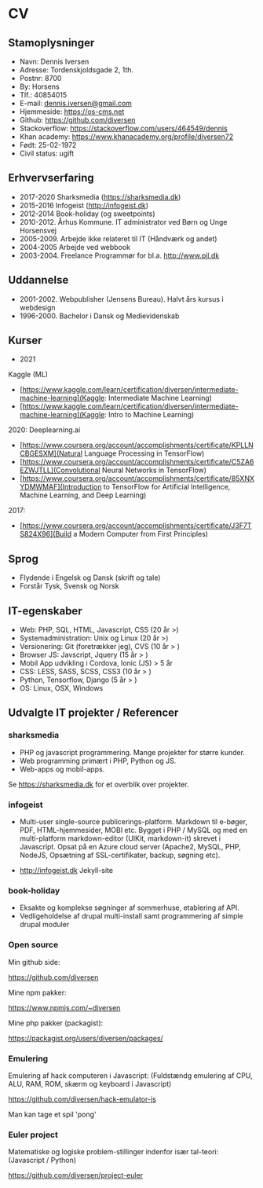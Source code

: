 # CV

## Stamoplysninger

* Navn: Dennis Iversen
* Adresse: Tordenskjoldsgade 2, 1th.
* Postnr: 8700
* By: Horsens
* Tlf.: 40854015
* E-mail: <dennis.iversen@gmail.com>
* Hjemmeside: https://os-cms.net
* Github: https://github.com/diversen
* Stackoverflow: https://stackoverflow.com/users/464549/dennis
* Khan academy: https://www.khanacademy.org/profile/diversen72
* Født: 25-02-1972
* Civil status: ugift

## Erhvervserfaring

* 2017-2020  Sharksmedia (https://sharksmedia.dk)
* 2015-2016  Infogeist (http://infogeist.dk)
* 2012-2014  Book-holiday (og sweetpoints)
* 2010-2012. Århus Kommune. IT administrator ved Børn og Unge Horsensvej
* 2005-2009. Arbejde ikke relateret til IT (Håndværk og andet)
* 2004-2005  Arbejde ved webbook
* 2003-2004. Freelance Programmør for bl.a. http://www.pil.dk

## Uddannelse

* 2001-2002. Webpublisher (Jensens Bureau). Halvt års kursus i webdesign
* 1996-2000. Bachelor i Dansk og Medievidenskab

## Kurser

* 2021

Kaggle (ML)

- [https://www.kaggle.com/learn/certification/diversen/intermediate-machine-learning](Kaggle: Intermediate Machine Learning)
- [https://www.kaggle.com/learn/certification/diversen/intermediate-machine-learning](Kaggle: Intro to Machine Learning)

2020: Deeplearning.ai

- [https://www.coursera.org/account/accomplishments/certificate/KPLLNCBGESXM](Natural Language Processing in TensorFlow)
- [https://www.coursera.org/account/accomplishments/certificate/C5ZA6EZWJTLL](Convolutional Neural Networks in TensorFlow)
- [https://www.coursera.org/account/accomplishments/certificate/85XNXYDMWMAF](Introduction to TensorFlow for Artificial Intelligence, Machine Learning, and Deep Learning)

2017: 

- [https://www.coursera.org/account/accomplishments/certificate/J3F7TS824X96](Build a Modern Computer from First Principles)

## Sprog

* Flydende i Engelsk og Dansk (skrift og tale)
* Forstår Tysk, Svensk og Norsk

## IT-egenskaber

* Web: PHP, SQL, HTML, Javascript, CSS (20 år >)
* Systemadministration: Unix og Linux (20 år >)
* Versionering: Git (foretrækker jeg), CVS  (10 år > )
* Browser JS: Javscript, Jquery (15 år > )
* Mobil App udvikling i Cordova, Ionic (JS) > 5 år
* CSS: LESS, SASS, SCSS, CSS3 (10 år > )
* Python, Tensorflow, Django (5 år > ) 
* OS: Linux, OSX, Windows

## Udvalgte IT projekter / Referencer

### sharksmedia 

* PHP og javascript programmering. Mange projekter for større kunder.
* Web programming primært i PHP, Python og JS. 
* Web-apps og mobil-apps. 

Se https://sharksmedia.dk for et overblik over projekter.

### infogeist

* Multi-user single-source publicerings-platform. Markdown til e-bøger, PDF, HTML-hjemmesider, MOBI etc.  Bygget i PHP / MySQL og med en multi-platform markdown-editor (UIKit, markdown-it) skrevet i Javascript. Opsat på en Azure cloud server (Apache2, MySQL, PHP, NodeJS, Opsætning af SSL-certifikater,  backup, søgning etc). 

* http://infogeist.dk Jekyll-site

### book-holiday

* Eksakte og komplekse søgninger af sommerhuse, etablering af API. 
* Vedligeholdelse af drupal multi-install samt programmering af simple drupal moduler 

### Open source 

Min github side:

https://github.com/diversen

Mine npm pakker: 

https://www.npmjs.com/~diversen

Mine php pakker (packagist):

https://packagist.org/users/diversen/packages/

### Emulering

Emulering af hack computeren i Javascript: 
(Fuldstændg emulering af CPU, ALU, RAM, ROM, skærm og keyboard i Javascript)

https://github.com/diversen/hack-emulator-js

Man kan tage et spil 'pong'

### Euler project

Matematiske og logiske problem-stillinger indenfor især tal-teori:
(Javascript / Python)

https://github.com/diversen/project-euler
